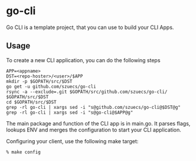 # go-cli
Go CLI is a template project, that you can use to build your
CLI Apps.

## Usage

To create a new CLI application, you can do the following steps

    APP=<appname>
    DST=<repo-hoster>/<user>/$APP
    mkdir -p $GOPATH/src/$DST
    go get -u github.com/szuecs/go-cli
    rsync -a --exclude=.git $GOPATH/src/github.com/szuecs/go-cli/ $GOPATH/src/$DST
    cd $GOPATH/src/$DST
    grep -rl go-cli | xargs sed -i "s@github.com/szuecs/go-cli@$DST@g"
    grep -rl go-cli | xargs sed -i "s@go-cli@$APP@g"


The main package and function of the CLI app is in
main.go. It parses flags, lookups ENV and merges the configuration to
start your CLI application.

Configuring your client, use the following make target:

    % make config
